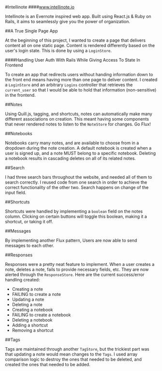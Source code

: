 #Intellinote
####www.intellinote.io

Intellinote is an Evernote inspired web app. Built using React.js & Ruby on Rails, it aims to seamlessly give you the power of organization.

##A True Single Page App

At the beginning of this project, I wanted to create a page that delivers content all on one static page. Content is rendered differently based on the user's login state. This is done by using a `LoginStore`.

####Handling User Auth With Rails While Giving Access To State In Frontend

To create an app that redirects users without handing information down to the front end means having more than one page to deliver content. I created a `LoginStore` and an arbitrary `Logins` controller that retrieves the `current_user` so that I would be able to hold that information (non-sensitive) in the frontend.

##Notes

Using Quill.js, tagging, and shortcuts, notes can automatically make many different associations on creation. This meant having some components that never rendered notes to listen to the `NoteStore` for changes. Go Flux!

##Notebooks

Notebooks carry many notes, and are available to choose from in a dropdown during the note creation. A default notebook is created when a user is signed up, and a note MUST belong to a specific notebook. Deleting a notebook results in cascading deletes on all of its related notes.

##Search

I had three search bars throughout the website, and needed all of them to search correctly. I reused code from one search in order to achieve the correct functionality of the other two. Search happens on change of the input field.

##Shortcuts

Shortcuts were handled by implementing a `boolean` field on the notes column. Clicking on certain buttons will toggle this boolean, making it a shortcut, or taking it off.

##Messages

By implementing another Flux pattern, Users are now able to send messages to each other.

##Responses

Responses were a pretty neat feature to implement. When a user creates a note, deletes a note, fails to provide necessary fields, etc. They are now alerted through the `ResponseStore`. Here are the current success/error handling created:

* Creating a note
* FAILING to create a note
* Updating a note
* Deleting a note
* Creating a notebook
* FAILING to create a notebook
* Deleting a notebook
* Adding a shortcut
* Removing a shortcut

##Tags

Tags are maintained through another `TagStore`, but the trickiest part was that updating a note would mean changes to the `Tags`. I used array comparison logic to destroy the ones that needed to be deleted, and created the ones that needed to be added.

